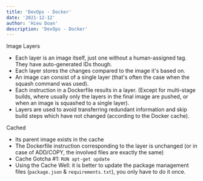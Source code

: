 ```yaml
---
title: 'DevOps - Docker'
date: '2021-12-12'
author: 'Hieu Doan'
description: 'DevOps - Docker'
---
```


Image Layers

- Each layer is an image itself, just one without a human-assigned tag. They have auto-generated IDs though.
- Each layer stores the changes compared to the image it's based on.
- An image can consist of a single layer (that's often the case when the squash command was used).
- Each instruction in a Dockerfile results in a layer. (Except for multi-stage builds, where usually only the layers in the final image are pushed, or when an image is squashed to a single layer).
- Layers are used to avoid transferring redundant information and skip build steps which have not changed (according to the Docker cache).

Cached

- Its parent image exists in the cache
- The Dockerfile instruction corresponding to the layer is unchanged (or in case of ADD/COPY, the involved files are exactly the same)
- Cache Gotcha #1: `RUN apt-get update`
- Using the Cache Well: it is better to update the package management files (`package.json` & `requirements.txt`), you only have to do it once.
